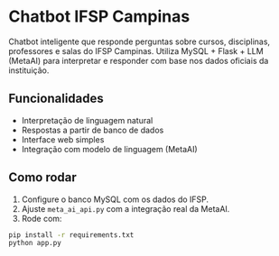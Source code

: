 # Chatbot IFSP Campinas

Chatbot inteligente que responde perguntas sobre cursos, disciplinas, professores e salas do IFSP Campinas. Utiliza MySQL + Flask + LLM (MetaAI) para interpretar e responder com base nos dados oficiais da instituição.

## Funcionalidades
- Interpretação de linguagem natural
- Respostas a partir de banco de dados
- Interface web simples
- Integração com modelo de linguagem (MetaAI)

## Como rodar
1. Configure o banco MySQL com os dados do IFSP.
2. Ajuste `meta_ai_api.py` com a integração real da MetaAI.
3. Rode com:

```bash
pip install -r requirements.txt
python app.py
